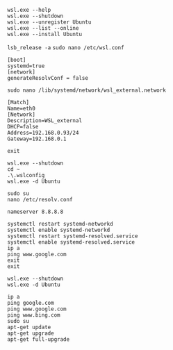 ```
wsl.exe --help
wsl.exe --shutdown
wsl.exe --unregister Ubuntu
wsl.exe --list --online
wsl.exe --install Ubuntu
```

`lsb_release -a`
`sudo nano /etc/wsl.conf`

```
[boot]
systemd=true
[network]
generateResolvConf = false
```

`sudo nano /lib/systemd/network/wsl_external.network`

```
[Match]
Name=eth0
[Network]
Description=WSL_external
DHCP=false
Address=192.168.0.93/24
Gateway=192.168.0.1
```

`exit`

```
wsl.exe --shutdown
cd ~
.\.wslconfig
wsl.exe -d Ubuntu
```

```
sudo su
nano /etc/resolv.conf
```

```
nameserver 8.8.8.8
```

```
systemctl restart systemd-networkd
systemctl enable systemd-networkd
systemctl restart systemd-resolved.service
systemctl enable systemd-resolved.service
ip a
ping www.google.com
exit
exit
```

```
wsl.exe --shutdown
wsl.exe -d Ubuntu
```

```
ip a
ping google.com
ping www.google.com
ping www.bing.com
sudo su
apt-get update
apt-get upgrade
apt-get full-upgrade
```
